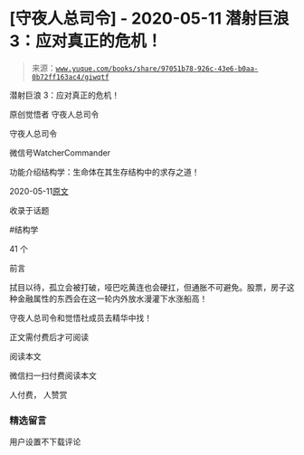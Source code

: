 # [守夜人总司令] - 2020-05-11 潜射巨浪 3：应对真正的危机！

> 来源：[`www.yuque.com/books/share/97051b78-926c-43e6-b0aa-0b72ff163ac4/giwqtf`](https://www.yuque.com/books/share/97051b78-926c-43e6-b0aa-0b72ff163ac4/giwqtf)



潜射巨浪 3：应对真正的危机！ 

原创觉悟者 守夜人总司令 

守夜人总司令 

微信号WatcherCommander 

功能介绍结构学：生命体在其生存结构中的求存之道！ 

2020-05-11[原文](https://mp.weixin.qq.com/s?__biz=MzAxNDk1NjI2Mw==&mid=2247485199&idx=1&sn=aba0a12dad3ec2d04e267645968b7cb1&chksm=9b8a2487acfdad910b880c358c1f6754e5ba01eb7eadfe70b45c2d1c9ec161d20151df4b1f2e&scene=27#wechat_redirect&cpage=225) 

收录于话题 

#结构学 

41 个 

前言 

拭目以待，孤立会被打破，哑巴吃黄连也会硬扛，但通胀不可避免。股票，房子这种金融属性的东西会在这一轮内外放水漫灌下水涨船高！ 

守夜人总司令和觉悟社成员去精华中找！ 

正文需付费后才可阅读 

阅读本文 

微信扫一扫付费阅读本文 

人付费， 人赞赏 

### 精选留言 

用户设置不下载评论